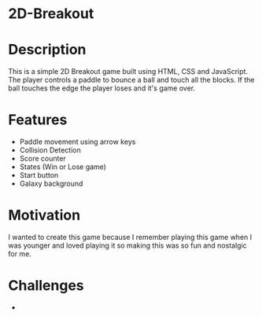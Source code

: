 # 2D-Breakout

# Description
This is a simple 2D Breakout game built using HTML, CSS and JavaScript.
The player controls a paddle to bounce a ball and touch all the blocks.
If the ball touches the edge the player loses and it's game over.

# Features
- Paddle movement using arrow keys
- Collision Detection
- Score counter
- States (Win or Lose game)
- Start button
- Galaxy background

# Motivation
I wanted to create this game because I remember playing this game when I was younger and loved playing it so making this was so fun and nostalgic for me.

# Challenges
-

